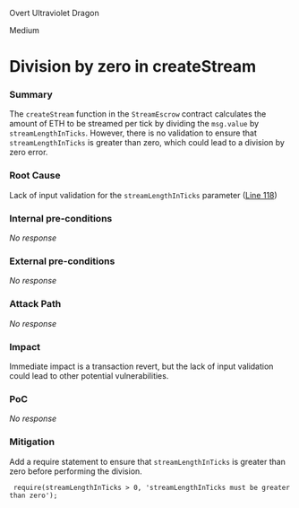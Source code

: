 Overt Ultraviolet Dragon

Medium

# Division by zero in createStream

### Summary

The `createStream` function in the `StreamEscrow` contract calculates the amount of ETH to be streamed per tick by dividing the `msg.value` by `streamLengthInTicks`. However, there is no validation to ensure that `streamLengthInTicks` is greater than zero, which could lead to a division by zero error.

### Root Cause

 Lack of input validation for the `streamLengthInTicks` parameter ([Line 118](https://github.com/sherlock-audit/2024-11-nounsdao/blob/main/nouns-monorepo/packages/nouns-contracts/contracts/StreamEscrow.sol?plain=1#L118))

### Internal pre-conditions

_No response_

### External pre-conditions

_No response_

### Attack Path

_No response_

### Impact

Immediate impact is a transaction revert, but the lack of input validation could lead to other potential vulnerabilities.

### PoC

_No response_

### Mitigation

Add a require statement to ensure that `streamLengthInTicks` is greater than zero before performing the division.
```solidity
 require(streamLengthInTicks > 0, 'streamLengthInTicks must be greater than zero');
```